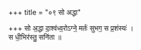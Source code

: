 +++
title = "०९ सो अद्धा"

+++
सो अ॒द्धा दा॒श्व॑ध्व॒रोऽग्ने॒ मर्तः॑ सुभग॒ स प्र॒शंस्यः॑ ।  
स धी॒भिर॑स्तु॒ सनि॑ता ॥